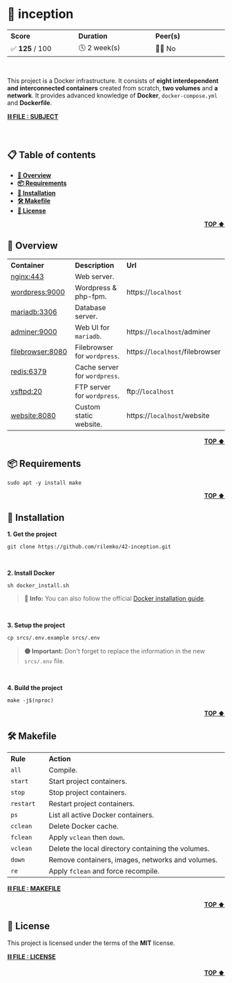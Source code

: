 <a id="readme-top" name="readme-top"></a>

<!-- ------------------------------
* TITLE, DESCRIPTION & CONTACT
------------------------------ -->
# 🐋 inception

<table>
    <tr>
        <th align="left" width="3333px">Score</th>
        <th align="left" width="3333px">Duration</th>
        <th align="left" width="3333px">Peer(s)</th>
    </tr>
    <tr>
        <td>✅ <b>125</b> / 100</td>
        <td>🕓 2 week(s)</td>
        <td>👷🏻 No</td>
    </tr>
</table>

<br>

This project is a Docker infrastructure. It consists of **eight interdependent and interconnected containers** created from scratch, **two volumes** and **a network**. It provides advanced knowledge of **Docker**, `docker-compose.yml` and **Dockerfile**.

[**⛓️ FILE : SUBJECT**](en.subject.pdf)

<br>

<!-- ------------------------------
* TABLE OF CONTENTS
------------------------------ -->
## 📋 Table of contents

- [**👀 Overview**](#readme-overview)
- [**📦 Requirements**](#readme-requirements)
- [**💾 Installation**](#readme-installation)
- [**🛠️ Makefile**](#readme-makefile)
- [**📄 License**](#readme-license)

<a id="readme-overview" name="readme-overview"></a>
<p align="right"><b><a href="#readme-top">TOP ⬆️</a></b></p>

<!-- ------------------------------
* OVERVIEW
------------------------------ -->
## 👀 Overview

<table>
    <tr>
        <th align="left" width="1500px">Container</th>
        <th align="left" width="7500px">Description</th>
        <th align="left" width="1000px">Url</th>
    </tr>
    <tr>
        <td><a href="/srcs/requirements/nginx">nginx:443</a></td>
        <td>Web server.</td>
        <td></td>
    </tr>
    <tr>
        <td><a href="/srcs/requirements/wordpress">wordpress:9000</a></td>
        <td>Wordpress & php-fpm.</td>
        <td>https://<code>localhost</code></td>
    </tr>
    <tr>
        <td><a href="/srcs/requirements/mariadb">mariadb:3306</a></td>
        <td>Database server.</td>
        <td></td>
    </tr>
    <tr>
        <td><a href="/srcs/requirements/bonus/adminer">adminer:9000</a></td>
        <td>Web UI for <code>mariadb</code>.</td>
        <td>https://<code>localhost</code>/adminer</td>
    </tr>
    <tr>
        <td><a href="/srcs/requirements/bonus/filebrowser">filebrowser:8080</a></td>
        <td>Filebrowser for <code>wordpress</code>.</td>
        <td>https://<code>localhost</code>/filebrowser</td>
    </tr>
    <tr>
        <td><a href="/srcs/requirements/bonus/redis">redis:6379</a></td>
        <td>Cache server for <code>wordpress</code>.</td>
        <td></td>
    </tr>
    <tr>
        <td><a href="/srcs/requirements/bonus/redis">vsftpd:20</a></td>
        <td>FTP server for <code>wordpress</code>.</td>
        <td>ftp://<code>localhost</code></td>
    </tr>
    <tr>
        <td><a href="/srcs/requirements/bonus/redis">website:8080</a></td>
        <td>Custom static website.</td>
        <td>https://<code>localhost</code>/website</td>
    </tr>
</table>

<a id="readme-requirements" name="readme-requirements"></a>
<p align="right"><b><a href="#readme-top">TOP ⬆️</a></b></p>

<!-- ------------------------------
* REQUIREMENTS
------------------------------ -->
## 📦 Requirements

```
sudo apt -y install make
```

<a id="readme-installation" name="readme-installation"></a>
<p align="right"><b><a href="#readme-top">TOP ⬆️</a></b></p>

<!-- ------------------------------
* INSTALLATION
------------------------------ -->
## 💾 Installation

**1. Get the project**

```
git clone https://github.com/rilemko/42-inception.git
```

<br>

**2. Install Docker**

```
sh docker_install.sh
```

> **🔵 Info:** You can also follow the official [Docker installation guide](https://docs.docker.com/engine/install/ubuntu/#install-using-the-repository).

<br>

**3. Setup the project**

```
cp srcs/.env.example srcs/.env
```

> **🟡 Important:** Don't forget to replace the information in the new `srcs/.env` file.

<br>

**4. Build the project**

```
make -j$(nproc)
```

<a id="readme-makefile" name="readme-makefile"></a>
<p align="right"><b><a href="#readme-top">TOP ⬆️</a></b></p>

<!-- ------------------------------
* MAKEFILE
------------------------------ -->
## 🛠️ Makefile

<table>
    <tr>
        <th align="left" width="500px">Rule</th>
        <th align="left" width="9500px">Action</th>
        </tr>
    <tr><td><code>all</code></td><td>Compile.</td></tr>
    <tr><td><code>start</code></td><td>Start project containers.</td></tr>
    <tr><td><code>stop</code></td><td>Stop project containers.</td></tr>
    <tr><td><code>restart</code></td><td>Restart project containers.</td></tr>
    <tr><td><code>ps</code></td><td>List all active Docker containers.</td></tr>
    <tr><td><code>cclean</code></td><td>Delete Docker cache.</td></tr>
    <tr><td><code>fclean</code></td><td>Apply <code>vclean</code> then <code>down</code>.</td></tr>
    <tr><td><code>vclean</code></td><td>Delete the local directory containing the volumes.</td></tr>
    <tr><td><code>down</code></td><td>Remove containers, images, networks and volumes.</td></tr>
    <tr><td><code>re</code></td><td>Apply <code>fclean</code> and force recompile.</td></tr>
</table>

[**⛓️ FILE : MAKEFILE**](Makefile)

<a id="readme-license" name="readme-license"></a>
<p align="right"><b><a href="#readme-top">TOP ⬆️</a></b></p>

<!-- ------------------------------
* LICENSE
------------------------------ -->
## 📄 License

This project is licensed under the terms of the **MIT** license.

[**⛓️ FILE : LICENSE**](LICENSE.md)

<p align="right"><b><a href="#readme-top">TOP ⬆️</a></b></p>

